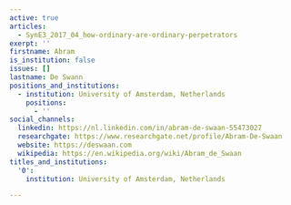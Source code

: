 ```yaml
---
active: true
articles:
  - SynE3_2017_04_how-ordinary-are-ordinary-perpetrators
exerpt: ''
firstname: Abram
is_institution: false
issues: []
lastname: De Swann
positions_and_institutions:
  - institution: University of Amsterdam, Netherlands
    positions:
      - ''
social_channels:
  linkedin: https://nl.linkedin.com/in/abram-de-swaan-55473027
  researchgate: https://www.researchgate.net/profile/Abram-De-Swaan
  website: https://deswaan.com
  wikipedia: https://en.wikipedia.org/wiki/Abram_de_Swaan
titles_and_institutions:
  '0':
    institution: University of Amsterdam, Netherlands

---
```

